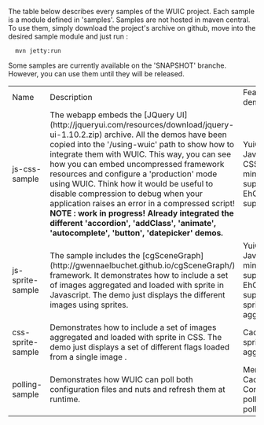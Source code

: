 The table below describes every samples of the WUIC project. Each sample is a module defined in 'samples'.
Samples are not hosted in maven central. To use them, simply download the project's archive on github, move
into the desired sample module and just run :

```
  mvn jetty:run
```

Some samples are currently available on the 'SNAPSHOT' branche. However, you can use them until they will be released.

<table width=100% height=100%>
    <tr>
        <td>Name</td>
        <td>Description</td>
        <td>Features demonstrated</td>
    </tr>
    <tr>
        <td>js-css-sample</td>
        <td>
            The webapp embeds the [JQuery UI](http://jqueryui.com/resources/download/jquery-ui-1.10.2.zip) archive.
            All the demos have been copied into the '/using-wuic' path to show how to integrate them with WUIC.
            This way, you can see how you can embed uncompressed framework resources and configure a 'production' mode
            using WUIC. Think how it would be useful to disable compression to debug when your application raises an
            error in a compressed script!
            <b>
                NOTE : work in progress! Already integrated the different 'accordion', 'addClass', 'animate', 'autocomplete', 'button', 'datepicker' demos.
            </b>
        </td>
        <td>
             YuiCompressor Javascript & CSS minification support. EhCache support.
        </td>
    </tr>
    <tr>
        <td>js-sprite-sample</td>
        <td>
            The sample includes the [cgSceneGraph](http://gwennaelbuchet.github.io/cgSceneGraph/) framework. It
            demonstrates how to include a set of images aggregated and loaded with sprite in Javascript. The demo
            just displays the different images using sprites.
        </td>
        <td>
             YuiCompressor Javascript minification support. EhCache support. JS sprites. Image aggregation.
        </td>
    </tr>
    <tr>
        <td>css-sprite-sample</td>
        <td>
            Demonstrates how to include a set of images aggregated and loaded with sprite in CSS. The demo
            just displays a set of different flags loaded from a single image .
        </td>
        <td>
             Cache. CSS sprites. Image aggregation.
        </td>
    </tr>
    <tr>
        <td>polling-sample</td>
        <td>
            Demonstrates how WUIC can poll both configuration files and nuts and refresh them at runtime.
        </td>
        <td>
             Memory Cache. Configuration polling. Nut polling.
        </td>
    </tr>
</table>